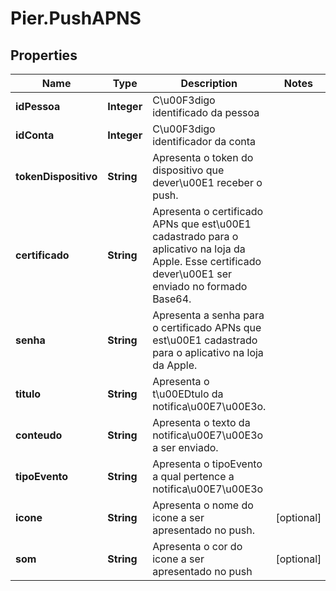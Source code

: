 # Pier.PushAPNS

## Properties
Name | Type | Description | Notes
------------ | ------------- | ------------- | -------------
**idPessoa** | **Integer** | C\u00F3digo identificado da pessoa | 
**idConta** | **Integer** | C\u00F3digo identificador da conta | 
**tokenDispositivo** | **String** | Apresenta o token do dispositivo que dever\u00E1 receber o push. | 
**certificado** | **String** | Apresenta o certificado APNs que est\u00E1 cadastrado para o aplicativo na loja da Apple. Esse certificado dever\u00E1 ser enviado no formado Base64. | 
**senha** | **String** | Apresenta a senha para o certificado APNs que est\u00E1 cadastrado para o aplicativo na loja da Apple. | 
**titulo** | **String** | Apresenta o t\u00EDtulo da notifica\u00E7\u00E3o. | 
**conteudo** | **String** | Apresenta o texto da notifica\u00E7\u00E3o a ser enviado. | 
**tipoEvento** | **String** | Apresenta o tipoEvento a qual pertence a notifica\u00E7\u00E3o | 
**icone** | **String** | Apresenta o nome do icone a ser apresentado no push. | [optional] 
**som** | **String** | Apresenta o cor do icone a ser apresentado no push | [optional] 



